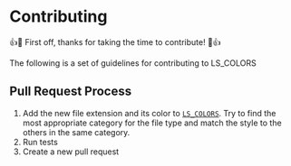 # Contributing

:+1::tada: First off, thanks for taking the time to contribute! :tada::+1:

The following is a set of guidelines for contributing to LS_COLORS

## Pull Request Process

1. Add the new file extension and its color to [`LS_COLORS`](./LS_COLORS). Try to find the most appropriate category for the file type and match the style to the others in the same category.
2. Run tests
3. Create a new pull request
